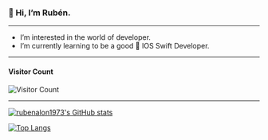### 👋 Hi, I’m Rubén.

----------------------

- I’m interested in the world of developer.
- I’m currently learning to be a good  IOS Swift Developer.









----------------------

#### Visitor Count


  ![Visitor Count](https://profile-counter.glitch.me/{rubenalonso1973}/count.svg)


----------------------

[![rubenalon1973's GitHub stats](https://github-readme-stats.vercel.app/api?username=rubenalon1973&show_icons=true&theme=radical)](https://github.com/rubenalon1973/github-readme-stats)

[![Top Langs](https://github-readme-stats.vercel.app/api/top-langs/?username=rubenalon1973&layout=compact&theme=radical)](https://github.com/rubenalon1973/github-readme-stats)




